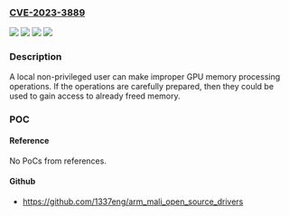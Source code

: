 ### [CVE-2023-3889](https://cve.mitre.org/cgi-bin/cvename.cgi?name=CVE-2023-3889)
![](https://img.shields.io/static/v1?label=Product&message=Valhall%20GPU%20Kernel%20Driver&color=blue)
![](https://img.shields.io/static/v1?label=Version&message=n%2Fa&color=blue)
![](https://img.shields.io/static/v1?label=Vulnerability&message=CWE-119%20Improper%20Restriction%20of%20Operations%20within%20the%20Bounds%20of%20a%20Memory%20Buffer&color=brighgreen)
![](https://img.shields.io/static/v1?label=Vulnerability&message=CWE-667%20Improper%20Locking&color=brighgreen)

### Description

A local non-privileged user can make improper GPU memory processing operations. If the operations are carefully prepared, then they could be used to gain access to already freed memory.

### POC

#### Reference
No PoCs from references.

#### Github
- https://github.com/1337eng/arm_mali_open_source_drivers

